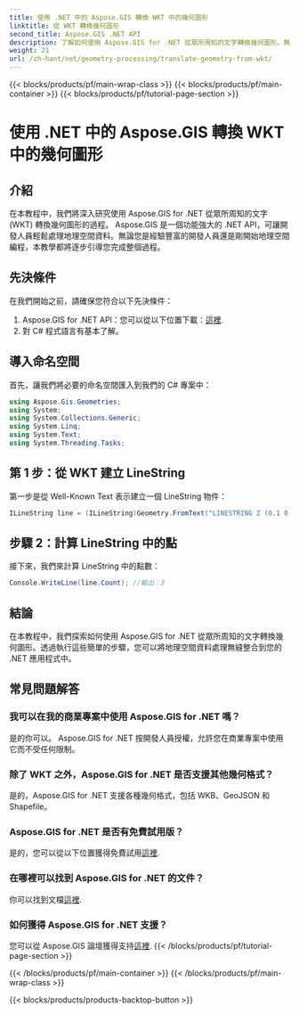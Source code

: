 ```yaml
---
title: 使用 .NET 中的 Aspose.GIS 轉換 WKT 中的幾何圖形
linktitle: 從 WKT 轉換幾何圖形
second_title: Aspose.GIS .NET API
description: 了解如何使用 Aspose.GIS for .NET 從眾所周知的文字轉換幾何圖形。無縫整合的分步教程。
weight: 21
url: /zh-hant/net/geometry-processing/translate-geometry-from-wkt/
---
```


{{< blocks/products/pf/main-wrap-class >}}
{{< blocks/products/pf/main-container >}}
{{< blocks/products/pf/tutorial-page-section >}}

# 使用 .NET 中的 Aspose.GIS 轉換 WKT 中的幾何圖形

## 介紹
在本教程中，我們將深入研究使用 Aspose.GIS for .NET 從眾所周知的文字 (WKT) 轉換幾何圖形的過程。 Aspose.GIS 是一個功能強大的 .NET API，可讓開發人員輕鬆處理地理空間資料。無論您是經驗豐富的開發人員還是剛開始地理空間編程，本教學都將逐步引導您完成整個過程。
## 先決條件
在我們開始之前，請確保您符合以下先決條件：
1.  Aspose.GIS for .NET API：您可以從以下位置下載：[這裡](https://releases.aspose.com/gis/net/).
2. 對 C# 程式語言有基本了解。

## 導入命名空間
首先，讓我們將必要的命名空間匯入到我們的 C# 專案中：
```csharp
using Aspose.Gis.Geometries;
using System;
using System.Collections.Generic;
using System.Linq;
using System.Text;
using System.Threading.Tasks;
```
## 第 1 步：從 WKT 建立 LineString
第一步是從 Well-Known Text 表示建立一個 LineString 物件：
```csharp
ILineString line = (ILineString)Geometry.FromText("LINESTRING Z (0.1 0.2 0.3, 1 2 1, 12 23 2)");
```
## 步驟 2：計算 LineString 中的點
接下來，我們來計算 LineString 中的點數：
```csharp
Console.WriteLine(line.Count); //輸出：3
```

## 結論
在本教程中，我們探索如何使用 Aspose.GIS for .NET 從眾所周知的文字轉換幾何圖形。透過執行這些簡單的步驟，您可以將地理空間資料處理無縫整合到您的 .NET 應用程式中。
## 常見問題解答
### 我可以在我的商業專案中使用 Aspose.GIS for .NET 嗎？
是的你可以。 Aspose.GIS for .NET 按開發人員授權，允許您在商業專案中使用它而不受任何限制。
### 除了 WKT 之外，Aspose.GIS for .NET 是否支援其他幾何格式？
是的，Aspose.GIS for .NET 支援各種幾何格式，包括 WKB、GeoJSON 和 Shapefile。
### Aspose.GIS for .NET 是否有免費試用版？
是的，您可以從以下位置獲得免費試用[這裡](https://releases.aspose.com/).
### 在哪裡可以找到 Aspose.GIS for .NET 的文件？
你可以找到文檔[這裡](https://reference.aspose.com/gis/net/).
### 如何獲得 Aspose.GIS for .NET 支援？
您可以從 Aspose.GIS 論壇獲得支持[這裡](https://forum.aspose.com/c/gis/33).
{{< /blocks/products/pf/tutorial-page-section >}}

{{< /blocks/products/pf/main-container >}}
{{< /blocks/products/pf/main-wrap-class >}}

{{< blocks/products/products-backtop-button >}}
